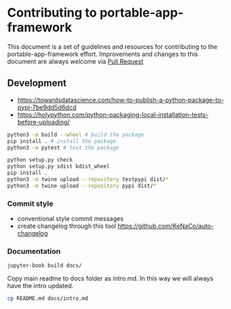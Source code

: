 # Contributing to portable-app-framework

This document is a set of guidelines and resources for contributing to the portable-app-framework effort.
Improvements and changes to this document are always welcome
via [Pull Request](https://github.com/BrickSchema/portable-app-framework/pulls)



## Development
* https://towardsdatascience.com/how-to-publish-a-python-package-to-pypi-7be9dd5d6dcd
* https://holypython.com/python-packaging-local-installation-tests-before-uploading/

```bash
python3 -m build --wheel # build the package
pip install . # install the package
python3 -m pytest # test the package

python setup.py check
python setup.py sdist bdist_wheel
pip install .
python3 -m twine upload --repository testpypi dist/*
python3 -m twine upload --repository pypi dist/*
```


### Commit style

* conventional style commit messages
* create changelog through this tool https://github.com/KeNaCo/auto-changelog

### Documentation 

```
jupyter-book build docs/

```

Copy main readme to docs folder as intro.md. In this way we will always have the intro updated.

```bash
cp README.md docs/intro.md 
```
